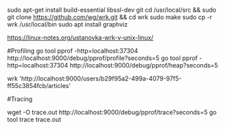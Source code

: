 sudo apt-get install build-essential libssl-dev git
cd /usr/local/src && sudo git clone https://github.com/wg/wrk.git && cd wrk
sudo make
sudo cp -r wrk /usr/local/bin
sudo apt install graphviz

https://linux-notes.org/ustanovka-wrk-v-unix-linux/

#Profiling
go tool pprof -http=localhost:37304 http://localhost:9000/debug/pprof/profile?seconds=5
go tool pprof -http=localhost:37304 http://localhost:9000/debug/pprof/heap?seconds=5


wrk 'http://localhost:9000/users/b29f95a2-499a-4079-97f5-ff55c3854fcb/articles'


#Tracing

wget -O trace.out http://localhost:9000/debug/pprof/trace?seconds=5
go tool trace trace.out